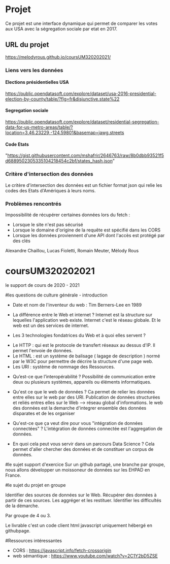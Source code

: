 # Projet 

Ce projet est une interface dynamique qui permet de comparer les votes aux USA avec la ségregation sociale par etat en 2017.

## URL du projet 
https://melodyrous.github.io/coursUM320202021/

### Liens vers les données
#### Elections présidentielles USA
https://public.opendatasoft.com/explore/dataset/usa-2016-presidential-election-by-county/table/?flg=fr&disjunctive.state%22

 #### Segregation sociale 
  https://public.opendatasoft.com/explore/dataset/residential-segregation-data-for-us-metro-areas/table/?location=3,46.23229,-124.59801&basemap=jawg.streets

#### Code Etats 
  "https://gist.githubusercontent.com/mshafrir/2646763/raw/8b0dbb93521f5d6889502305335104218454c2bf/states_hash.json"

### Critère d'intersection des données
Le critère d'intersection des données est un fichier format json qui relie les codes des Etats d'Amériques à leurs noms.

### Problèmes rencontrés
Impossibilité de récupérer certaines données lors du fetch :
-  Lorsque le site n'est pas sécurisé
-  Lorsque le domaine d'origine de la requête est spécifié dans les CORS
-  Lorsque les données proviennent d'une API dont l'accès est protégé par des clés  
  


Alexandre Chaillou, Lucas Fioletti, Romain Meuter, Mélody Rous

# coursUM320202021
le support de cours de 2020 - 2021
 
#les questions de culture générale - introduction
 
* Date et nom de l'inventeur du web : 
    Tim Berners-Lee en 1989

* La différence entre le Web et internet ?
Internet est la structure sur lequelles l'application web existe.
Internet c'est le réseau globale. Et le web est un des services de internet.

* Les 3 technologies fondatrices du Web et à quoi elles servent ?
- Le HTTP : qui est le protocole de transfert réseaux au dessus d'IP. Il permet l'envoie de données.
- Le HTML : est un système de balisage ( lagage de description ) normé par le W3C pour permettre de décrire la structure d'une page web.
- Les URI : système de nommage des Ressources.

* Qu’est-ce que l’interopérabilité ? 
    Possibilité de communication entre deux ou plusieurs systèmes, appareils ou éléments informatiques.

* Qu'est ce que le web de données ? 
Ca permet de relier les données entre elles sur le web par des URI.
    Publication de données structurées et reliés entres elles sur le Web --> réseau global d'informations.
le web des données est la demarche d'integrer ensemble des données disparates et de les organiser 

* Qu'est-ce que ça veut dire pour vous "intégration de données connectées" ?
L'intégration de données connectée est l'aggregation de données.

* En quoi cela peut vous servir dans un parcours Data Science ?
Cela permet d'aller chercher des données et de constituer un corpus de données.

#le sujet support d'exercice 
Sur un github partagé, une branche par groupe, nous allons développer un moissoneur de données sur les EHPAD en France.

#le sujet du projet en groupe

Identifier des sources de données sur le Web.
Récupérer des données à partir de ces sources.
Les aggréger et les restituer.
Identifier les difficultés de la démarche.

Par groupe de 4 ou 3.

Le livrable c'est un code client html javascript uniquement hébergé en githubpage.

#Ressources intéressantes 

* CORS : https://javascript.info/fetch-crossorigin
* web sémantique : https://www.youtube.com/watch?v=2C1Y2bD5ZSE